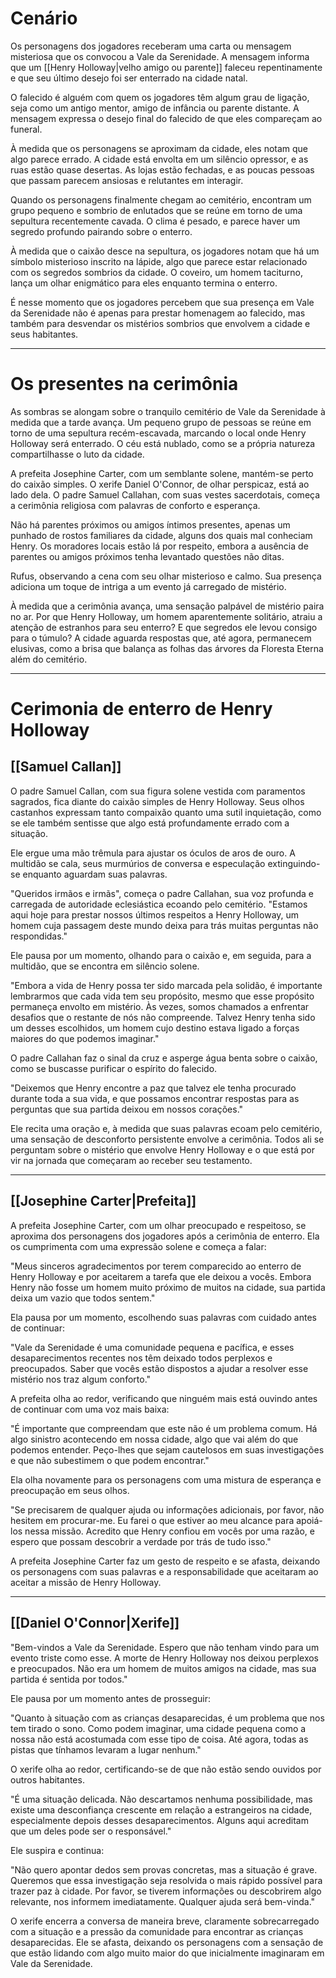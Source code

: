 # Cenário

Os personagens dos jogadores receberam uma carta ou mensagem misteriosa que os convocou a Vale da Serenidade. A mensagem informa que um [[Henry Holloway|velho amigo ou parente]] faleceu repentinamente e que seu último desejo foi ser enterrado na cidade natal.

O falecido é alguém com quem os jogadores têm algum grau de ligação, seja como um antigo mentor, amigo de infância ou parente distante. A mensagem expressa o desejo final do falecido de que eles compareçam ao funeral.

À medida que os personagens se aproximam da cidade, eles notam que algo parece errado. A cidade está envolta em um silêncio opressor, e as ruas estão quase desertas. As lojas estão fechadas, e as poucas pessoas que passam parecem ansiosas e relutantes em interagir.

Quando os personagens finalmente chegam ao cemitério, encontram um grupo pequeno e sombrio de enlutados que se reúne em torno de uma sepultura recentemente cavada. O clima é pesado, e parece haver um segredo profundo pairando sobre o enterro.

À medida que o caixão desce na sepultura, os jogadores notam que há um símbolo misterioso inscrito na lápide, algo que parece estar relacionado com os segredos sombrios da cidade. O coveiro, um homem taciturno, lança um olhar enigmático para eles enquanto termina o enterro.

É nesse momento que os jogadores percebem que sua presença em Vale da Serenidade não é apenas para prestar homenagem ao falecido, mas também para desvendar os mistérios sombrios que envolvem a cidade e seus habitantes.

---
# Os presentes na cerimônia

As sombras se alongam sobre o tranquilo cemitério de Vale da Serenidade à medida que a tarde avança. Um pequeno grupo de pessoas se reúne em torno de uma sepultura recém-escavada, marcando o local onde Henry Holloway será enterrado. O céu está nublado, como se a própria natureza compartilhasse o luto da cidade.

A prefeita Josephine Carter, com um semblante solene, mantém-se perto do caixão simples. O xerife Daniel O'Connor, de olhar perspicaz, está ao lado dela. O padre Samuel Callahan, com suas vestes sacerdotais, começa a cerimônia religiosa com palavras de conforto e esperança.

Não há parentes próximos ou amigos íntimos presentes, apenas um punhado de rostos familiares da cidade, alguns dos quais mal conheciam Henry. Os moradores locais estão lá por respeito, embora a ausência de parentes ou amigos próximos tenha levantado questões não ditas.

Rufus, observando a cena com seu olhar misterioso e calmo. Sua presença adiciona um toque de intriga a um evento já carregado de mistério.

À medida que a cerimônia avança, uma sensação palpável de mistério paira no ar. Por que Henry Holloway, um homem aparentemente solitário, atraiu a atenção de estranhos para seu enterro? E que segredos ele levou consigo para o túmulo? A cidade aguarda respostas que, até agora, permanecem elusivas, como a brisa que balança as folhas das árvores da Floresta Eterna além do cemitério.


---

# Cerimonia de enterro de Henry Holloway

## [[Samuel Callan]]

O padre Samuel Callan, com sua figura solene vestida com paramentos sagrados, fica diante do caixão simples de Henry Holloway. Seus olhos castanhos expressam tanto compaixão quanto uma sutil inquietação, como se ele também sentisse que algo está profundamente errado com a situação.

Ele ergue uma mão trêmula para ajustar os óculos de aros de ouro. A multidão se cala, seus murmúrios de conversa e especulação extinguindo-se enquanto aguardam suas palavras.

"Queridos irmãos e irmãs", começa o padre Callahan, sua voz profunda e carregada de autoridade eclesiástica ecoando pelo cemitério. "Estamos aqui hoje para prestar nossos últimos respeitos a Henry Holloway, um homem cuja passagem deste mundo deixa para trás muitas perguntas não respondidas."

Ele pausa por um momento, olhando para o caixão e, em seguida, para a multidão, que se encontra em silêncio solene.

"Embora a vida de Henry possa ter sido marcada pela solidão, é importante lembrarmos que cada vida tem seu propósito, mesmo que esse propósito permaneça envolto em mistério. Às vezes, somos chamados a enfrentar desafios que o restante de nós não compreende. Talvez Henry tenha sido um desses escolhidos, um homem cujo destino estava ligado a forças maiores do que podemos imaginar."

O padre Callahan faz o sinal da cruz e asperge água benta sobre o caixão, como se buscasse purificar o espírito do falecido.

"Deixemos que Henry encontre a paz que talvez ele tenha procurado durante toda a sua vida, e que possamos encontrar respostas para as perguntas que sua partida deixou em nossos corações."

Ele recita uma oração e, à medida que suas palavras ecoam pelo cemitério, uma sensação de desconforto persistente envolve a cerimônia. Todos ali se perguntam sobre o mistério que envolve Henry Holloway e o que está por vir na jornada que começaram ao receber seu testamento.

---
## [[Josephine Carter|Prefeita]]

A prefeita Josephine Carter, com um olhar preocupado e respeitoso, se aproxima dos personagens dos jogadores após a cerimônia de enterro. Ela os cumprimenta com uma expressão solene e começa a falar:

"Meus sinceros agradecimentos por terem comparecido ao enterro de Henry Holloway e por aceitarem a tarefa que ele deixou a vocês. Embora Henry não fosse um homem muito próximo de muitos na cidade, sua partida deixa um vazio que todos sentem."

Ela pausa por um momento, escolhendo suas palavras com cuidado antes de continuar:

"Vale da Serenidade é uma comunidade pequena e pacífica, e esses desaparecimentos recentes nos têm deixado todos perplexos e preocupados. Saber que vocês estão dispostos a ajudar a resolver esse mistério nos traz algum conforto."

A prefeita olha ao redor, verificando que ninguém mais está ouvindo antes de continuar com uma voz mais baixa:

"É importante que compreendam que este não é um problema comum. Há algo sinistro acontecendo em nossa cidade, algo que vai além do que podemos entender. Peço-lhes que sejam cautelosos em suas investigações e que não subestimem o que podem encontrar."

Ela olha novamente para os personagens com uma mistura de esperança e preocupação em seus olhos.

"Se precisarem de qualquer ajuda ou informações adicionais, por favor, não hesitem em procurar-me. Eu farei o que estiver ao meu alcance para apoiá-los nessa missão. Acredito que Henry confiou em vocês por uma razão, e espero que possam descobrir a verdade por trás de tudo isso."

A prefeita Josephine Carter faz um gesto de respeito e se afasta, deixando os personagens com suas palavras e a responsabilidade que aceitaram ao aceitar a missão de Henry Holloway.

---
## [[Daniel O'Connor|Xerife]]

"Bem-vindos a Vale da Serenidade. Espero que não tenham vindo para um evento triste como esse. A morte de Henry Holloway nos deixou perplexos e preocupados. Não era um homem de muitos amigos na cidade, mas sua partida é sentida por todos."

Ele pausa por um momento antes de prosseguir:

"Quanto à situação com as crianças desaparecidas, é um problema que nos tem tirado o sono. Como podem imaginar, uma cidade pequena como a nossa não está acostumada com esse tipo de coisa. Até agora, todas as pistas que tínhamos levaram a lugar nenhum."

O xerife olha ao redor, certificando-se de que não estão sendo ouvidos por outros habitantes.

"É uma situação delicada. Não descartamos nenhuma possibilidade, mas existe uma desconfiança crescente em relação a estrangeiros na cidade, especialmente depois desses desaparecimentos. Alguns aqui acreditam que um deles pode ser o responsável."

Ele suspira e continua:

"Não quero apontar dedos sem provas concretas, mas a situação é grave. Queremos que essa investigação seja resolvida o mais rápido possível para trazer paz à cidade. Por favor, se tiverem informações ou descobrirem algo relevante, nos informem imediatamente. Qualquer ajuda será bem-vinda."

O xerife encerra a conversa de maneira breve, claramente sobrecarregado com a situação e a pressão da comunidade para encontrar as crianças desaparecidas. Ele se afasta, deixando os personagens com a sensação de que estão lidando com algo muito maior do que inicialmente imaginaram em Vale da Serenidade.